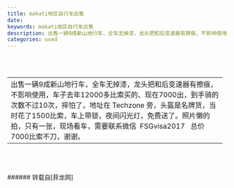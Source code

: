 ```yaml
---
title: makati地区自行车出售
date: 
keywords: makati地区自行车出售
description: 出售一辆9成新山地行车，全车无掉漆，龙头把和后变速器有擦痕，不影响使用，车子去年12000多比索买的、现在7000出，到手骑的次数不过10次，摔怕了，地址在 Techzone 旁，头盔是名牌货，当时花了1500比索，车上带锁，夜间闪光灯，免费送了。照片懒的拍，只有一张，现场看车，需要联系微信  FSGvisa2017   总价7000比索不刀，谢谢。
categories: used
---
```

<td class="t_f" id="postmessage_1487605">

<br/>
<br/>
<table cellspacing="0" class="t_table" style="width:98%"><tr><td>出售一辆9成新山地行车，全车无掉漆，龙头把和后变速器有擦痕，不影响使用，车子去年12000多比索买的、现在7000出，到手骑的次数不过10次，摔怕了，地址在 Techzone 旁，头盔是名牌货，当时花了1500比索，车上带锁，夜间闪光灯，免费送了。照片懒的拍，只有一张，现场看车，需要联系微信  FSGvisa2017   总价7000比索不刀，谢谢。</td></tr></table><br/>
<br/>
<br/>
</td>
###### 转载自[菲龙网]